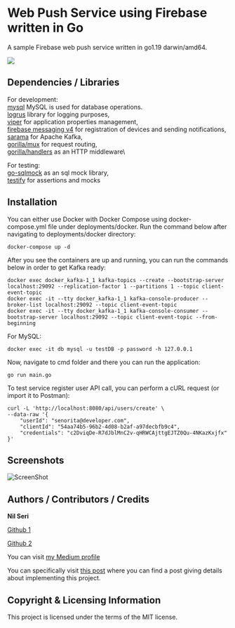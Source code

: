 # Web Push Service using Firebase written in Go

A sample Firebase web push service written in go1.19 darwin/amd64.

<img src="https://img.shields.io/badge/Language-Go-orange.svg">

## Dependencies / Libraries

For development:\
[mysql](https://github.com/go-sql-driver/mysql) MySQL is used for database operations.\
[logrus](https://github.com/sirupsen/logrus) library for logging purposes,\
[viper](https://github.com/spf13/viper) for application properties management,\
[firebase messaging v4](firebase.google.com/go/v4/messaging) for registration of devices and sending notifications,\
[sarama](https://github.com/Shopify/sarama) for Apache Kafka,\
[gorilla/mux](https://github.com/gorilla/mux) for request routing,\
[gorilla/handlers](https://github.com/gorilla/handlers) as an HTTP middleware\

For testing:\
[go-sqlmock](https://github.com/DATA-DOG/go-sqlmock) as an sql mock library,\
[testify](https://github.com/stretchr/testify) for assertions and mocks

## Installation

You can either use Docker with Docker Compose using docker-compose.yml file under deployments/docker.
Run the command below after navigating to deployments/docker directory:

```
docker-compose up -d
```

After you see the containers are up and running, you can run the commands below in order to get Kafka ready:

```
docker exec docker_kafka-1_1 kafka-topics --create --bootstrap-server localhost:29092 --replication-factor 1 --partitions 1 --topic client-event-topic
docker exec -it --tty docker_kafka-1_1 kafka-console-producer --broker-list localhost:29092 --topic client-event-topic
docker exec -it --tty docker_kafka-1_1 kafka-console-consumer --bootstrap-server localhost:29092 --topic client-event-topic --from-beginning
```

For MySQL:

```
docker exec -it db mysql -u testDB -p password -h 127.0.0.1
```

Now, navigate to cmd folder and there you can run the application:

```
go run main.go
```

To test service register user API call, you can perform a cURL request (or import it to Postman):

```
curl -L 'http://localhost:8080/api/users/create' \
--data-raw '{
    "userId": "senorita@developer.com",
    "clientId": "54aa74b5-96b2-4d08-b2af-a97decbfb9c4",
    "credentials": "c2DviqDe-R7dJblMnC2v-qHRWCAjttgEJTZ0Qu-4NKazKxjfx"
}'
```

## Screenshots

![ScreenShot](https://raw.github.com/senoritadeveloper01/web-push/master/screenshots/web-push-screenshot.png)

## Authors / Contributors / Credits

**Nil Seri**

[Github 1](https://github.com/senoritadeveloper01)

[Github 2](https://github.com/nilseri01)

You can visit [my Medium profile](https://senoritadeveloper.medium.com/)

You can specifically visit [this post](https://senoritadeveloper.medium.com/firebase-web-push-notification-with-go-and-angular-811698cffe70) where you can find a post giving details about implementing this project.

## Copyright & Licensing Information

This project is licensed under the terms of the MIT license.

